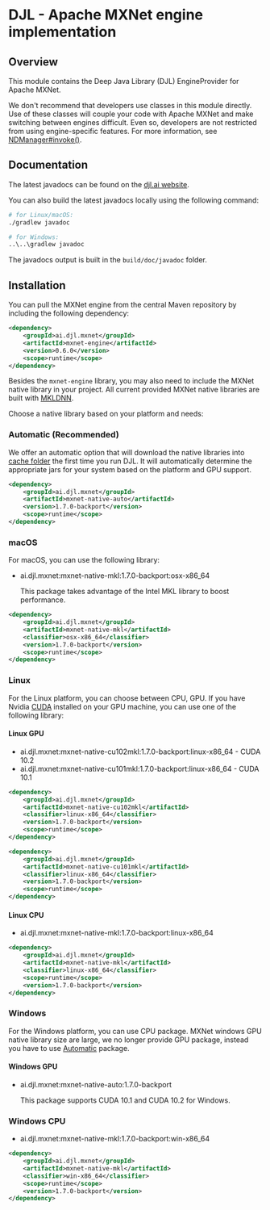 # DJL - Apache MXNet engine implementation

## Overview

This module contains the Deep Java Library (DJL) EngineProvider for Apache MXNet.

We don't recommend that developers use classes in this module directly. Use of these classes
will couple your code with Apache MXNet and make switching between engines difficult. Even so,
developers are not restricted from using engine-specific features. For more information,
see [NDManager#invoke()](https://javadoc.io/static/ai.djl/api/0.6.0/ai/djl/ndarray/NDManager.html#invoke-java.lang.String-ai.djl.ndarray.NDArray:A-ai.djl.ndarray.NDArray:A-ai.djl.util.PairList-).

## Documentation

The latest javadocs can be found on the [djl.ai website](https://javadoc.io/doc/ai.djl.mxnet/mxnet-engine/latest/index.html).

You can also build the latest javadocs locally using the following command:

```sh
# for Linux/macOS:
./gradlew javadoc

# for Windows:
..\..\gradlew javadoc
```
The javadocs output is built in the `build/doc/javadoc` folder.


## Installation
You can pull the MXNet engine from the central Maven repository by including the following dependency:

```xml
<dependency>
    <groupId>ai.djl.mxnet</groupId>
    <artifactId>mxnet-engine</artifactId>
    <version>0.6.0</version>
    <scope>runtime</scope>
</dependency>
```

Besides the `mxnet-engine` library, you may also need to include the MXNet native library in your project.
All current provided MXNet native libraries are built with [MKLDNN](https://github.com/intel/mkl-dnn).

Choose a native library based on your platform and needs:

### Automatic (Recommended)

We offer an automatic option that will download the native libraries into [cache folder](../../docs/development/cache_management.md) the first time you run DJL.
It will automatically determine the appropriate jars for your system based on the platform and GPU support.

```xml
<dependency>
    <groupId>ai.djl.mxnet</groupId>
    <artifactId>mxnet-native-auto</artifactId>
    <version>1.7.0-backport</version>
    <scope>runtime</scope>
</dependency>
```

### macOS
For macOS, you can use the following library:

- ai.djl.mxnet:mxnet-native-mkl:1.7.0-backport:osx-x86_64

    This package takes advantage of the Intel MKL library to boost performance.
```xml
<dependency>
    <groupId>ai.djl.mxnet</groupId>
    <artifactId>mxnet-native-mkl</artifactId>
    <classifier>osx-x86_64</classifier>
    <version>1.7.0-backport</version>
    <scope>runtime</scope>
</dependency>
```

### Linux
For the Linux platform, you can choose between CPU, GPU. If you have Nvidia [CUDA](https://en.wikipedia.org/wiki/CUDA)
installed on your GPU machine, you can use one of the following library:

#### Linux GPU

- ai.djl.mxnet:mxnet-native-cu102mkl:1.7.0-backport:linux-x86_64 - CUDA 10.2
- ai.djl.mxnet:mxnet-native-cu101mkl:1.7.0-backport:linux-x86_64 - CUDA 10.1

```xml
<dependency>
    <groupId>ai.djl.mxnet</groupId>
    <artifactId>mxnet-native-cu102mkl</artifactId>
    <classifier>linux-x86_64</classifier>
    <version>1.7.0-backport</version>
    <scope>runtime</scope>
</dependency>
```

```xml
<dependency>
    <groupId>ai.djl.mxnet</groupId>
    <artifactId>mxnet-native-cu101mkl</artifactId>
    <classifier>linux-x86_64</classifier>
    <version>1.7.0-backport</version>
    <scope>runtime</scope>
</dependency>
```

#### Linux CPU

- ai.djl.mxnet:mxnet-native-mkl:1.7.0-backport:linux-x86_64

```xml
<dependency>
    <groupId>ai.djl.mxnet</groupId>
    <artifactId>mxnet-native-mkl</artifactId>
    <classifier>linux-x86_64</classifier>
    <scope>runtime</scope>
    <version>1.7.0-backport</version>
</dependency>
```

### Windows

For the Windows platform, you can use CPU package. MXNet windows GPU native
library size are large, we no longer provide GPU package, instead you have to
use [Automatic](#automatic-(recommended)) package.

#### Windows GPU

- ai.djl.mxnet:mxnet-native-auto:1.7.0-backport

    This package supports CUDA 10.1 and CUDA 10.2 for Windows.

### Windows CPU

- ai.djl.mxnet:mxnet-native-mkl:1.7.0-backport:win-x86_64

```xml
<dependency>
    <groupId>ai.djl.mxnet</groupId>
    <artifactId>mxnet-native-mkl</artifactId>
    <classifier>win-x86_64</classifier>
    <scope>runtime</scope>
    <version>1.7.0-backport</version>
</dependency>
```
